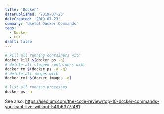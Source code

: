 ```yaml
---
title: 'Docker'
datePublished: '2019-07-23'
dateCreated: '2019-07-23'
summary: 'Useful Docker Commands'
tags:
  - Docker
  - CLI
draft: false
---
```


```bash
# kill all running containers with
docker kill $(docker ps -q)
# delete all stopped containers with
docker rm $(docker ps -a -q)
# delete all images with
docker rmi $(docker images -q)

# list all running processes
docker ps -a
```

See also:
https://medium.com/the-code-review/top-10-docker-commands-you-cant-live-without-54fb6377f481
